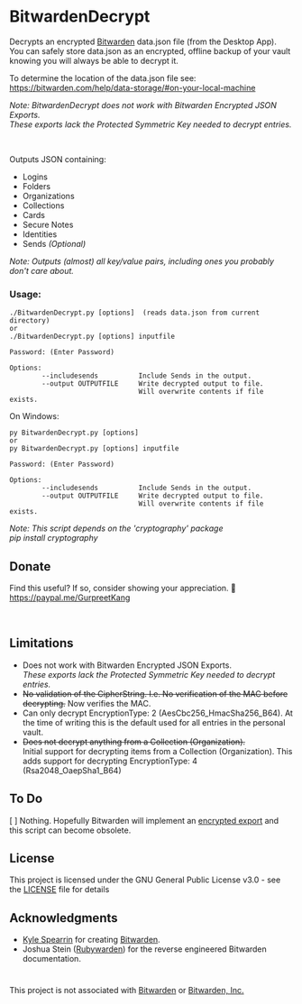 # BitwardenDecrypt
Decrypts an encrypted [Bitwarden](https://github.com/bitwarden) data.json file (from the Desktop App).  
You can safely store data.json as an encrypted, offline backup of your vault knowing you will always be able to decrypt it.

To determine the location of the data.json file see:  
https://bitwarden.com/help/data-storage/#on-your-local-machine

*Note: BitwardenDecrypt does not work with Bitwarden Encrypted JSON Exports.<br/>
These exports lack the Protected Symmetric Key needed to decrypt entries.*

<br/>

Outputs JSON containing:
- Logins
- Folders
- Organizations
- Collections
- Cards
- Secure Notes
- Identities
- Sends *(Optional)*

*Note: Outputs (almost) all key/value pairs, including ones you probably don't care about.*

### Usage: 
```
./BitwardenDecrypt.py [options]  (reads data.json from current directory)
or
./BitwardenDecrypt.py [options] inputfile

Password: (Enter Password)

Options:
        --includesends          Include Sends in the output.
        --output OUTPUTFILE     Write decrypted output to file.
                                Will overwrite contents if file exists.
```
On Windows:
```
py BitwardenDecrypt.py [options]
or
py BitwardenDecrypt.py [options] inputfile

Password: (Enter Password)

Options:
        --includesends          Include Sends in the output.
        --output OUTPUTFILE     Write decrypted output to file.
                                Will overwrite contents if file exists.
```
*Note: This script depends on the 'cryptography' package  
pip install cryptography*
  
  
    
## Donate
Find this useful?  If so, consider showing your appreciation. :slightly_smiling_face:  
https://paypal.me/GurpreetKang
  
<br/>

## Limitations

- Does not work with Bitwarden Encrypted JSON Exports.
<br/>*These exports lack the Protected Symmetric Key needed to decrypt entries.*
- ~~No validation of the CipherString.
I.e. No verification of the MAC before decrypting.~~ Now verifies the MAC.
- Can only decrypt EncryptionType: 2 (AesCbc256_HmacSha256_B64).  At the time of writing this is the default used for all entries in the personal vault.
- ~~Does not decrypt anything from a Collection (Organization).~~<br/>Initial support for decrypting items from a Collection (Organization). This adds support for decrypting EncryptionType: 4 (Rsa2048_OaepSha1_B64)


## To Do
[ ] Nothing.
Hopefully Bitwarden will implement an [encrypted export](https://community.bitwarden.com/t/encrypted-export/235) and this script can become obsolete.


## License

This project is licensed under the GNU General Public License v3.0 - see the [LICENSE](LICENSE) file for details


## Acknowledgments

* [Kyle Spearrin](https://github.com/kspearrin) for creating [Bitwarden](https://github.com/bitwarden).
* Joshua Stein ([Rubywarden](https://github.com/jcs/rubywarden)) for the reverse engineered Bitwarden documentation.

#  
This project is not associated with [Bitwarden](https://github.com/bitwarden) or [Bitwarden, Inc.](https://bitwarden.com/)
